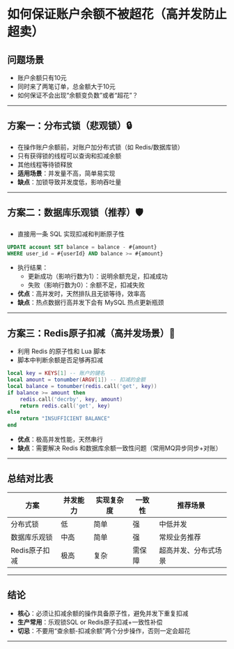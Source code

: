 # 如何保证账户余额不被超花（高并发防止超卖）

## 问题场景

- 账户余额只有10元
- 同时来了两笔订单，总金额大于10元
- 如何保证不会出现“余额变负数”或者“超花”？

---

## 方案一：分布式锁（悲观锁）🔒

- 在操作账户余额前，对账户加分布式锁（如 Redis/数据库锁）
- 只有获得锁的线程可以查询和扣减余额
- 其他线程等待锁释放
- **适用场景**：并发量不高，简单易实现
- **缺点**：加锁导致并发度低，影响吞吐量

---

## 方案二：数据库乐观锁（推荐）🛡️

- 直接用一条 SQL 实现扣减和判断原子性

```sql
UPDATE account SET balance = balance - #{amount}
WHERE user_id = #{userId} AND balance >= #{amount}
```

- 执行结果：
  - 更新成功（影响行数为1）：说明余额充足，扣减成功
  - 失败（影响行数为0）：余额不足，扣减失败
- **优点**：高并发时，天然排队且无锁等待，效率高
- **缺点**：热点数据行高并发下会有 MySQL 热点更新瓶颈

---

## 方案三：Redis原子扣减（高并发场景）🚦

- 利用 Redis 的原子性和 Lua 脚本
- 脚本中判断余额是否足够再扣减

```lua
local key = KEYS[1] -- 账户的键名
local amount = tonumber(ARGV[1]) -- 扣减的金额
local balance = tonumber(redis.call('get', key))
if balance >= amount then
    redis.call('decrby', key, amount)
    return redis.call('get', key)
else
    return "INSUFFICIENT BALANCE"
end
```

- **优点**：极高并发性能，天然串行
- **缺点**：需要解决 Redis 和数据库余额一致性问题（常用MQ异步同步+对账）

---

## 总结对比表

| 方案          | 并发能力 | 实现复杂度 | 一致性 | 推荐场景             |
| ------------- | -------- | ---------- | ------ | -------------------- |
| 分布式锁      | 低       | 简单       | 强     | 中低并发             |
| 数据库乐观锁  | 中高     | 简单       | 强     | 常规业务推荐         |
| Redis原子扣减 | 极高     | 复杂       | 需保障 | 超高并发、分布式场景 |

---

## 结论

- **核心**：必须让扣减余额的操作具备原子性，避免并发下重复扣减
- **生产常用**：乐观锁SQL or Redis原子扣减+一致性补偿
- **切忌**：不要用“查余额-扣减余额”两个分步操作，否则一定会超花

---